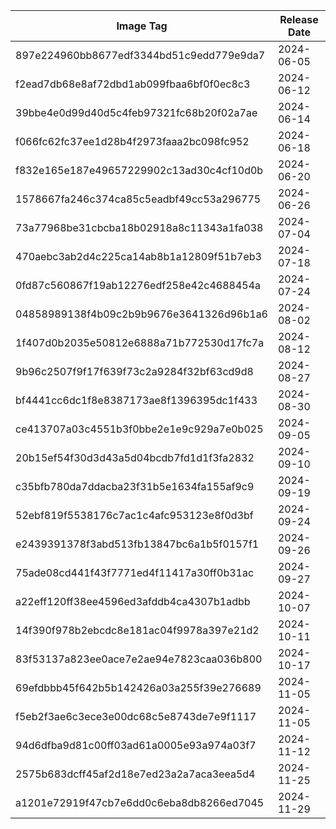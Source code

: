 | Image Tag                                | Release Date |
| ---------------------------------------- | ------------ |
| 897e224960bb8677edf3344bd51c9edd779e9da7 | 2024-06-05   |
| f2ead7db68e8af72dbd1ab099fbaa6bf0f0ec8c3 | 2024-06-12   |
| 39bbe4e0d99d40d5c4feb97321fc68b20f02a7ae | 2024-06-14   |
| f066fc62fc37ee1d28b4f2973faaa2bc098fc952 | 2024-06-18   |
| f832e165e187e49657229902c13ad30c4cf10d0b | 2024-06-20   |
| 1578667fa246c374ca85c5eadbf49cc53a296775 | 2024-06-26   |
| 73a77968be31cbcba18b02918a8c11343a1fa038 | 2024-07-04   |
| 470aebc3ab2d4c225ca14ab8b1a12809f51b7eb3 | 2024-07-18   |
| 0fd87c560867f19ab12276edf258e42c4688454a | 2024-07-24   |
| 04858989138f4b09c2b9b9676e3641326d96b1a6 | 2024-08-02   |
| 1f407d0b2035e50812e6888a71b772530d17fc7a | 2024-08-12   |
| 9b96c2507f9f17f639f73c2a9284f32bf63cd9d8 | 2024-08-27   |
| bf4441cc6dc1f8e8387173ae8f1396395dc1f433 | 2024-08-30   |
| ce413707a03c4551b3f0bbe2e1e9c929a7e0b025 | 2024-09-05   |
| 20b15ef54f30d3d43a5d04bcdb7fd1d1f3fa2832 | 2024-09-10   |
| c35bfb780da7ddacba23f31b5e1634fa155af9c9 | 2024-09-19   |
| 52ebf819f5538176c7ac1c4afc953123e8f0d3bf | 2024-09-24   |
| e2439391378f3abd513fb13847bc6a1b5f0157f1 | 2024-09-26   |
| 75ade08cd441f43f7771ed4f11417a30ff0b31ac | 2024-09-27   |
| a22eff120ff38ee4596ed3afddb4ca4307b1adbb | 2024-10-07   |
| 14f390f978b2ebcdc8e181ac04f9978a397e21d2 | 2024-10-11   |
| 83f53137a823ee0ace7e2ae94e7823caa036b800 | 2024-10-17   |
| 69efdbbb45f642b5b142426a03a255f39e276689 | 2024-11-05   |
| f5eb2f3ae6c3ece3e00dc68c5e8743de7e9f1117 | 2024-11-05   |
| 94d6dfba9d81c00ff03ad61a0005e93a974a03f7 | 2024-11-12   |
| 2575b683dcff45af2d18e7ed23a2a7aca3eea5d4 | 2024-11-25   |
| a1201e72919f47cb7e6dd0c6eba8db8266ed7045 | 2024-11-29   |
